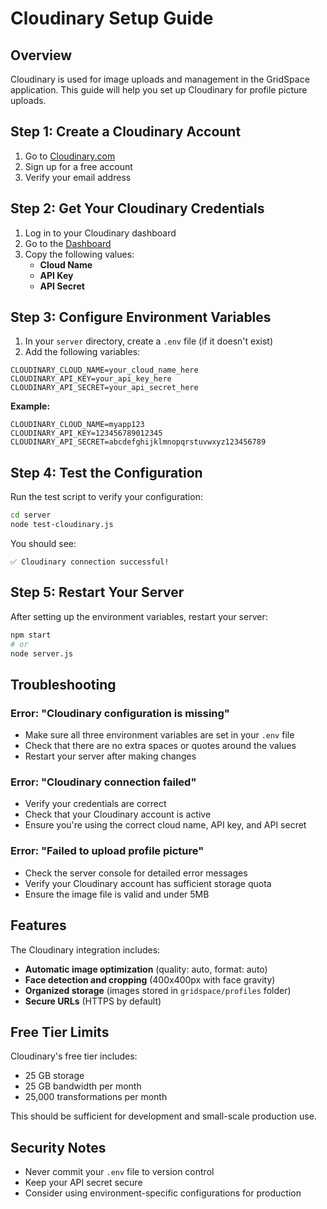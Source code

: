 # Cloudinary Setup Guide

## Overview
Cloudinary is used for image uploads and management in the GridSpace application. This guide will help you set up Cloudinary for profile picture uploads.

## Step 1: Create a Cloudinary Account

1. Go to [Cloudinary.com](https://cloudinary.com)
2. Sign up for a free account
3. Verify your email address

## Step 2: Get Your Cloudinary Credentials

1. Log in to your Cloudinary dashboard
2. Go to the [Dashboard](https://cloudinary.com/console)
3. Copy the following values:
   - **Cloud Name**
   - **API Key**
   - **API Secret**

## Step 3: Configure Environment Variables

1. In your `server` directory, create a `.env` file (if it doesn't exist)
2. Add the following variables:

```env
CLOUDINARY_CLOUD_NAME=your_cloud_name_here
CLOUDINARY_API_KEY=your_api_key_here
CLOUDINARY_API_SECRET=your_api_secret_here
```

**Example:**
```env
CLOUDINARY_CLOUD_NAME=myapp123
CLOUDINARY_API_KEY=123456789012345
CLOUDINARY_API_SECRET=abcdefghijklmnopqrstuvwxyz123456789
```

## Step 4: Test the Configuration

Run the test script to verify your configuration:

```bash
cd server
node test-cloudinary.js
```

You should see:
```
✅ Cloudinary connection successful!
```

## Step 5: Restart Your Server

After setting up the environment variables, restart your server:

```bash
npm start
# or
node server.js
```

## Troubleshooting

### Error: "Cloudinary configuration is missing"
- Make sure all three environment variables are set in your `.env` file
- Check that there are no extra spaces or quotes around the values
- Restart your server after making changes

### Error: "Cloudinary connection failed"
- Verify your credentials are correct
- Check that your Cloudinary account is active
- Ensure you're using the correct cloud name, API key, and API secret

### Error: "Failed to upload profile picture"
- Check the server console for detailed error messages
- Verify your Cloudinary account has sufficient storage quota
- Ensure the image file is valid and under 5MB

## Features

The Cloudinary integration includes:
- **Automatic image optimization** (quality: auto, format: auto)
- **Face detection and cropping** (400x400px with face gravity)
- **Organized storage** (images stored in `gridspace/profiles` folder)
- **Secure URLs** (HTTPS by default)

## Free Tier Limits

Cloudinary's free tier includes:
- 25 GB storage
- 25 GB bandwidth per month
- 25,000 transformations per month

This should be sufficient for development and small-scale production use.

## Security Notes

- Never commit your `.env` file to version control
- Keep your API secret secure
- Consider using environment-specific configurations for production
